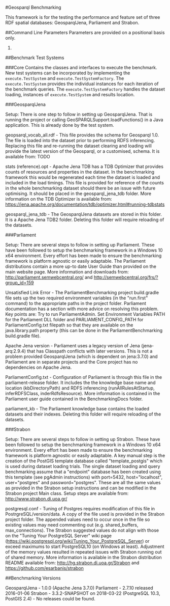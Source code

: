 #Geosparql Benchmarking

This framework is for the testing the performance and feature set of three RDF spatial databases: GeosparqlJena, Parliament and Strabon.

##Command Line Parameters
Parameters are provided on a positional basis only.

1) 

##Benchmark Test Systems

###Core
Contains the classes and interfaces to execute the benchmark. New test systems can be incorporated by implementing the `execute.TestSystem` and `execute.TestSystemFactory`.
The `execute.TestSystem` provides the individual instances for each iteration of the benchmark queries. 
The `execute.TestSystemFactory` handles the dataset loading, instances of `execute.TestSystem` and results location.

###GeosparqlJena

Setup: There is one step to follow in setting up GeosparqlJena. That is running the project or calling GeoSPARQLSupport.loadFunctions() in a Java application. This is already done by the test system.

geopsarql_vocab_all.rdf - This file provides the schema for Geosparql 1.0. The file is loaded into the dataset prior to performing RDFS inferencing. Replacing this file and re-running the dataset clearing and loading will provide the latest version of the Geosparql, or a customised, schema. It is available from: TODO

stats (reference).opt - Apache Jena TDB has a TDB Optimizer that provides counts of resources and properties in the dataset. In the benchmarking framework this would be regenerated each time the dataset is loaded and included in the load timings. This file is provided for reference of the counts in the whole benchmarking dataset should there be an issue with future optimising. It should be placed in the geosparql_jena_tdb folder. More information on the TDB Optimizer is available from: https://jena.apache.org/documentation/tdb/optimizer.html#running-tdbstats

geosparql_jena_tdb - The GeosparqlJena datasets are stored in this folder. It is a Apache Jena TDB2 folder. Deleting this folder will require reloading of the datasets.

###Parliament

Setup: There are several steps to follow in setting up Parliament. These have been followed to setup the benchmarking framework in a Windows 10 x64 environment. Every effort has been made to ensure the benchmarking framework is platform agnostic or easily adaptable. The Parliament distributions contain a more up-to date User Guide than provided on the main website page. More information and downloads from: http://parliament.semwebcentral.org/ and http://semwebcentral.org/frs/?group_id=159

Unsatisfied Link Error - The ParliamentBenchmarking project build.gradle file sets up the two required environment variables (in the "run.first" command) to the appropriate paths in the project folder. Parliament documentation has a section with more advice on resolving this problem. Key points are: Try to run ParliamentAdmin. Set Environment Variables PATH for the Parliament DLL folder and PARLIAMENT_CONFIG_PATH for ParliamentConfig.txt filepath so that they are available on the java.library.path property (this can be done in the ParliamentBenchmarking build.gradle file).

Apache Jena version - Parliament uses a legacy version of Jena (jena-arq:2.9.4) that has Classpath conflicts with later versions. This is not a problem provided GeosparqlJena (which is dependent on jena:3.7.0) and Parliament are in separate projects and the Core project has no dependencies on Apache Jena.

ParliamentConfig.txt - Configuration of Parliament is through this file in the parliament-release folder. It includes the the knowledge base name and location (kbDirectoryPath) and RDFS inferencing (runAllRulesAtStartup, inferRDFSClass, inderRdfsResource). More information is contained in the Parliament user guide contained in the BenchmarkingDocs folder.

parliament_kb - The Parliament knowledge base contains the loaded datasets and their indexes. Deleting this folder will require reloading of the datasets.

###Strabon

Setup: There are several steps to follow in setting up Strabon. These have been followed to setup the benchmarking framework in a Windows 10 x64 environment. Every effort has been made to ensure the benchmarking framework is platform agnostic or easily adaptable. A key manual step is the creation of the PostGIS template database called "template_postgis" which is used during dataset loading trials. The single dataset loading and query benchmarking assume that a "endpoint" database has been created using this template (see pgAdmin instructions) with port=5432, host="localhost", user="postgres" and password="postgres". These are all the same values as provided in the Strabon setup instructions and can be modified in the Strabon project Main class. Setup steps are available from: http://www.strabon.di.uoa.gr/

postgresql.conf - Tuning of Postgres requires modification of this file in PostrgreSQL/version/data. A copy of the file used is provided in the Strabon project folder. The appended values need to occur once in the file so existing values may need commenting out (e.g. shared_buffers, max_connections). The Strabon suggested values do not align with those on the "Tuning Your PostgreSQL Server" wiki page (https://wiki.postgresql.org/wiki/Tuning_Your_PostgreSQL_Server) or exceed maximums to start PostgreSQL10 (on Windows at least). Adjustment of the memory values resulted in repeated issues with Strabon running out of shared memory. More information is available in the Strabon distribution README available from: http://hg.strabon.di.uoa.gr/Strabon and https://github.com/esarbanis/strabon


##Benchmarking Versions

GeosparqlJena - 1.0.0 (Apache Jena 3.7.0)
Parliament - 2.7.10 released 2016-01-06
Strabon - 3.3.2-SNAPSHOT on 2018-03-22 (PostgreSQL 10.3, PostGIS 2.4) - No releases could be found.


